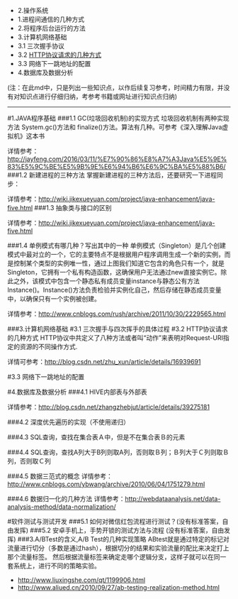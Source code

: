 
* 2.操作系统
 * 1.进程间通信的几种方式
 * 2.将程序后台运行的方法
* 3.计算机网络基础
 * 3.1 三次握手协议
 * 3.2 [HTTP协议请求的几种方式](#HTTP协议请求的几种方式) 
 * 3.3 网络下一跳地址的配置
* 4.数据库及数据分析

 
 
 
 
 
 (注：在此md中，只是列出一些知识点，以作后续复习参考，时间精力有限，并没有对知识点进行仔细归纳，考参考书籍或网址进行知识点归纳)
 
***
#1.JAVA程序基础
###1.1 GC(垃圾回收机制)的实现方式
垃圾回收机制有两种实现方法 System.gc()方法和 finalize()方法。算法有几种。可参考《深入理解Java虚拟机》这本书

详情参考：http://jayfeng.com/2016/03/11/%E7%90%86%E8%A7%A3Java%E5%9E%83%E5%9C%BE%E5%9B%9E%E6%94%B6%E6%9C%BA%E5%88%B6/
###1.2 新建进程的三种方法
掌握新建进程的三种方法后，还要研究一下进程同步：

详情参考：http://wiki.jikexueyuan.com/project/java-enhancement/java-five.html
###1.3 抽象类与接口的区别

详情参考：http://wiki.jikexueyuan.com/project/java-enhancement/java-five.html

###1.4 单例模式有哪几种？写出其中的一种
单例模式（Singleton）是几个创建模式中最对立的一个，它的主要特点不是根据用户程序调用生成一个新的实例，而是控制某个类型的实例唯一性，通过上图我们知道它包含的角色只有一个，就是Singleton，它拥有一个私有构造函数，这确保用户无法通过new直接实例它。除此之外，该模式中包含一个静态私有成员变量instance与静态公有方法Instance()。Instance()方法负责检验并实例化自己，然后存储在静态成员变量中，以确保只有一个实例被创建。

详情参考：http://www.cnblogs.com/rush/archive/2011/10/30/2229565.html

###3.计算机网络基础
#3.1 三次握手与四次挥手的具体过程
#3.2 HTTP协议请求的几种方式
HTTP协议中共定义了八种方法或者叫“动作”来表明对Request-URI指定的资源的不同操作方式.

详情可参考：http://blog.csdn.net/zhu_xun/article/details/16939691 

#3.3 网络下一跳地址的配置

#4.数据库及数据分析
###4.1 HIVE内部表与外部表

详情参考：http://blog.csdn.net/zhangzhebjut/article/details/39275181

###4.2 深度优先遍历的实现（不使用递归）

###4.3 SQL查询，查找在集合表Ａ中，但是不在集合表Ｂ的元素

###4.4 SQL查询，查找A列大于B列则取A列，否则取Ｂ列；Ｂ列大于Ｃ列则取Ｂ列，否则取Ｃ列

###4.5 数据三范式的概念
详情参考：http://www.cnblogs.com/ybwang/archive/2010/06/04/1751279.html

###4.6 数据归一化的几种方法
详情参考：http://webdataanalysis.net/data-analysis-method/data-normalization/








#软件测试与测试开发
###5.1 如何对微信红包流程进行测试？(没有标准答案，自由发挥)
###5.2 安卓手机上，手势开锁的测试方法与流程 (没有标准答案，自由发挥)
###3.A/BTest的含义,A/B Test的几种实现策略
ABtest就是通过特定的标记对流量进行切分（多数是通过hash），根据切分的结果和实验流量的配比来决定打上那个流量标签。 
然后根据流量标签来确定走哪个逻辑分支，这样子就可以在同一套系统上，进行不同的策略实验。
 * http://www.liuxingshe.com/qt/1199906.html
 * http://www.aliued.cn/2010/09/27/ab-testing-realization-method.html

 
